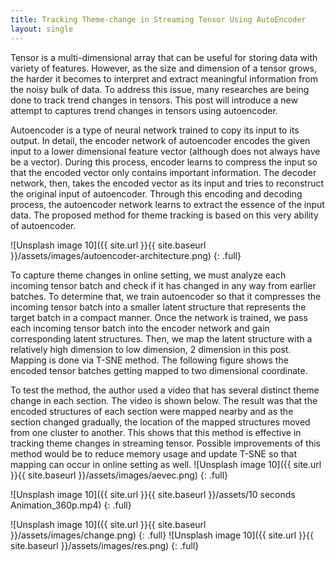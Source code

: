 ```yaml
---
title: Tracking Theme-change in Streaming Tensor Using AutoEncoder
layout: single
---
```

Tensor is a multi-dimensional array that can be useful for storing data with variety of features. However, as the size and dimension of a tensor grows, the harder it becomes to interpret and extract meaningful information from the noisy bulk of data. To address this issue, many researches are being done to track trend changes in tensors. This post will introduce a new attempt to captures trend changes in tensors using autoencoder.

Autoencoder is a type of neural network trained to copy its input to its output. In detail, the encoder network of autoencoder encodes the given input to a lower dimensional feature vector (although does not always have be a vector). During this process, encoder learns to compress the input so that the encoded vector only contains important information. The decoder network, then, takes the encoded vector as its input and tries to reconstruct the original input of autoencoder. Through this encoding and decoding process, the autoencoder network learns to extract the essence of the input data. The proposed method for theme tracking is based on this very ability of autoencoder.

<!-- ![Image not available at the moment](../assets/images/autoencoder-architecture.png "AutoEncoder Network") -->
![Unsplash image 10]({{ site.url }}{{ site.baseurl }}/assets/images/autoencoder-architecture.png) {: .full}

To capture theme changes in online setting, we must analyze each incoming tensor batch and check if it has changed in any way from earlier batches. To determine that, we train autoencoder so that it compresses the incoming tensor batch into a smaller latent structure that  represents the target batch in a compact manner. Once the network is trained, we pass each incoming tensor batch into the encoder network and gain corresponding latent structures. Then, we map the latent structure with a relatively high dimension to low dimension, 2 dimension in this post. Mapping is done via T-SNE method. The following figure shows the encoded tensor batches getting mapped to two dimensional coordinate.

To test the method, the author used a video that has several distinct theme change in each section. The video is shown below. The result was that the encoded structures of each section were mapped nearby and as the section changed gradually, the location of the mapped structures moved from one cluster to another. This shows that this method is effective in tracking theme changes in streaming tensor. Possible improvements of this method would be to reduce memory usage and update T-SNE so that mapping can occur in online setting as well.
![Unsplash image 10]({{ site.url }}{{ site.baseurl }}/assets/images/aevec.png) {: .full}

![Unsplash image 10]({{ site.url }}{{ site.baseurl }}/assets/10 seconds Animation_360p.mp4) {: .full}
<!-- <img src="../assets/images/aevec.PNG" alt="Image not available at the moment" style="height: 100px; width:100px;"/>

<video width="320" height="240" controls>
  <source src="../assets/10 seconds Animation_360p.mp4" type="video/mp4">
</video>

<img src="../assets/images/change.PNG" alt="Image not available at the moment" style="height: 100px; width:100px;"/>

<img src="../assets/images/res.PNG" alt="Image not available at the moment" style="height: 100px; width:100px;"/> -->
![Unsplash image 10]({{ site.url }}{{ site.baseurl }}/assets/images/change.png) {: .full}
![Unsplash image 10]({{ site.url }}{{ site.baseurl }}/assets/images/res.png) {: .full}
